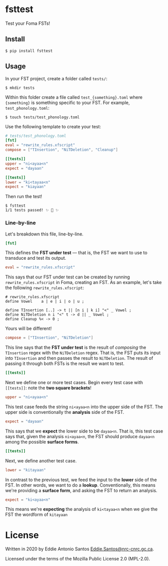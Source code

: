 fsttest
=======

Test your Foma FSTs!

Install
-------

    $ pip install fsttest

Usage
-----

In your FST project, create a folder called `tests/`:

    $ mkdir tests

Within this folder create a file called `test_{something}.toml` where
`{something}` is something specific to your FST. For example,
`test_phonology.toml`:

    $ touch tests/test_phonology.toml

Use the following template to create your test:

```toml
# tests/test_phonology.toml
[fst]
eval = "rewrite_rules.xfscript"
compose = ["TInsertion", "NiTDeletion", "Cleanup"]

[[tests]]
upper = "ni<ayaa<n"
expect = "dayaan"

[[tests]]
lower = "ki<tayaa<n"
expect = "kiayaan"
```

Then run the test!

    $ fsttest
    1/1 tests passed! ✨ 🍰 ✨
    

### Line-by-line

Let's breakdown this file, line-by-line.

```toml
[fst]
```

This defines the **FST under test** — that is, the FST we want to use to
transduce and test its output.

```toml
eval = "rewrite_rules.xfscript"
```

This says that our FST under test can be created by running
`rewrite_rules.xfscript` in Foma, creating an FST. As an example, let's
take the following `rewrite_rules.xfscript`:

```xfscript
# rewrite_rules.xfscript
define Vowel    a | e | i | o | u ;

define TInsertion [..] -> t || [n i | k i] "<" _ Vowel ;
define NiTDeletion n i "<" t -> d || _ Vowel ;
define Cleanup %< -> 0 ;
```

Yours will be different!

```toml
compose = ["TInsertion", "NiTDeletion"]
```

This line says that the **FST under test** is the result of _composing_
the `TInsertion` regex with the `NiTDeletion` regex. That is, the FST
puts its input into `TInsertion` and then passes the result to
`NiTDeletion`. The result of passing it through both FSTs is the result
we want to test.

```toml
[[tests]]
```

Next we define one or more test cases. Begin every test case with
`[[tests]]`: note the **two square brackets**!

```toml
upper = "ni<ayaa<n"
```

This test case feeds the string `ni<ayaa<n` into the upper side of the
FST. The upper side is conventionally the **analysis** side of the FST.

```toml
expect = "dayaan"
```

This says that we **expect** the lower side to be `dayaa<n`. That is,
this test case says that, given the analysis `ni<ayaa<n`, the FST should
produce `dayaa<n` among the possible **surface forms**.

```toml
[[tests]]
```

Next, we define another test case.

```toml
lower = "kitayaan"
```

In contrast to the previous test, we feed the input to the **lower**
side of the FST. In other words, we want to do a **lookup**.
Conventionally, this means we're providing a **surface form**, and
asking the FST to return an analysis.

```toml
expect = "ki<ayaa<n"
```

This means we're **expecting** the analysis of `ki<tayaa<n` when we give
the FST the wordform of `kitayaan`


License
=======

Written in 2020 by Eddie Antonio Santos <Eddie.Santos@nrc-cnrc.gc.ca>.

Licensed under the terms of the Mozilla Public License 2.0 (MPL-2.0).
